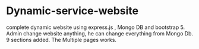 # Dynamic-service-website
complete dynamic website using express.js , Mongo DB and bootstrap 5. Admin change website anything, he can change everything from Mongo Db. 9 sections added. The Multiple pages works.
